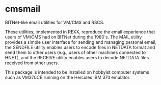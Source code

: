 # cmsmail
BITNet-like email utilities for VM/CMS and RSCS.

These utilities, implemented in REXX, reproduce the email experience that users of VM/CMS had on BITNet during the 1980's. The MAIL utility provides a simple user interface for sending and managing personal email, the SENDFILE utility enables users to encode files in NETDATA format and send them to other users (e.g., users of other machines connected to HNET), and the RECEIVE utility enables users to decode NETDATA files received from other users.

This package is intended to be installed on hobbyist computer systems such as VM370CE running on the Hercules IBM 370 emulator.
